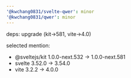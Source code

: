 ```yaml
---
'@kwchang0831/svelte-qwer': minor
'@kwchang0831/qwer': minor
---
```


deps: upgrade (kit->581, vite->4.0)

selected mention:

- @sveltejs/kit 1.0.0-next.532 -> 1.0.0-next.581
- svelte 3.52.0 -> 3.54.0
- vite 3.2.2 -> 4.0.0
